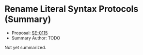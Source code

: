# Rename Literal Syntax Protocols (Summary)

* Proposal: [SE-0115](https://github.com/apple/swift-evolution/blob/main/proposals/0115-literal-syntax-protocols.md)
* Summary Author: TODO

Not yet summarized.
